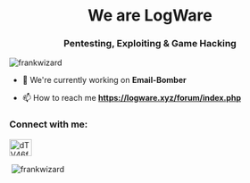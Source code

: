<h1 align="center">We are LogWare</h1>
<h3 align="center">Pentesting, Exploiting & Game Hacking</h3>

<p align="left"> <img src="https://komarev.com/ghpvc/?username=frankwizard&label=Profile%20views&color=0e75b6&style=flat" alt="frankwizard" /> </p>

- 🔭 We're currently working on **Email-Bomber**

- 📫 How to reach me **https://logware.xyz/forum/index.php**

<h3 align="left">Connect with me:</h3>
<p align="left">
<a href="https://discord.gg/dTV46fbq" target="blank"><img align="center" src="https://raw.githubusercontent.com/rahuldkjain/github-profile-readme-generator/master/src/images/icons/Social/discord.svg" alt="dTV46fbq" height="30" width="40" /></a>
</p>

<p>&nbsp;<img align="center" src="https://github-readme-stats.vercel.app/api?username=frankwizard&show_icons=true&locale=en" alt="frankwizard" /></p>
